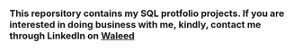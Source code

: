 ### This reporsitory contains my SQL protfolio projects. If you are interested in doing business with me, kindly, contact me through LinkedIn on [Waleed](https://www.linkedin.com/in/waleedabdulla/)